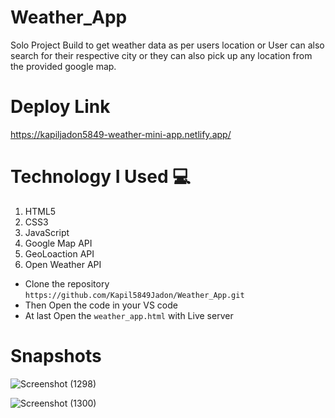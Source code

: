 # Weather_App
Solo Project Build to get weather data as per users location or User can also search for their respective city or they can also pick up any location from the provided google map.

# Deploy Link
https://kapiljadon5849-weather-mini-app.netlify.app/

# Technology I Used :computer: 
1. HTML5
2. CSS3
3. JavaScript
4. Google Map API
5. GeoLoaction API
6. Open Weather API

- Clone the repository `https://github.com/Kapil5849Jadon/Weather_App.git`
- Then Open the code in your VS code
- At last Open the `weather_app.html` with Live server


# Snapshots

![Screenshot (1298)](https://cdn-images-1.medium.com/max/1200/1*1vf7sbzMeXUuZvTChz2UFQ.png)

![Screenshot (1300)](https://cdn-images-1.medium.com/max/1200/1*CiFiJ9jpq36ZGFMbyAQgNQ.png)


